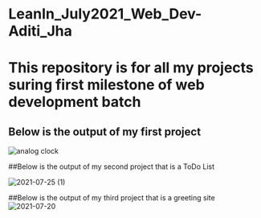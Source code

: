 # LeanIn_July2021_Web_Dev-Aditi_Jha
# This repository is for all my projects suring first milestone of web development batch
## Below is the output of my first project
![analog clock](https://user-images.githubusercontent.com/68181276/126031050-44a057b9-d0a6-43fd-97ee-e28abe243984.png)

##Below is the output of my second project that is a ToDo List

![2021-07-25 (1)](https://user-images.githubusercontent.com/68181276/126905166-a25c1a4f-8970-481a-b088-e0ca409b3a88.png)

##Below is the output of my third project that is a greeting site
![2021-07-20](https://user-images.githubusercontent.com/68181276/129058443-98f1ec73-fc95-460a-9e31-e60a307ebb1b.png)


